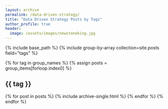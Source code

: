 ```yaml
---
layout: archive
permalink: /data-driven-strategy/
title: "Data Driven Strategy Posts by Tags"
author_profile: true
header:
  image: /assets/images/newstoneking.jpg
---
```


{% include base_path %}
{% include group-by-array collection=site.posts field="tags" %}

{% for tag in group_names %}
  {% assign posts = group_items[forloop.index0] %}
  <h2 id="{{ tag | slugify }}" class="archive__subtitle">{{ tag }}</h2>
  {% for post in posts %}
    {% include archive-single.html %}
  {% endfor %}
{% endfor %}
